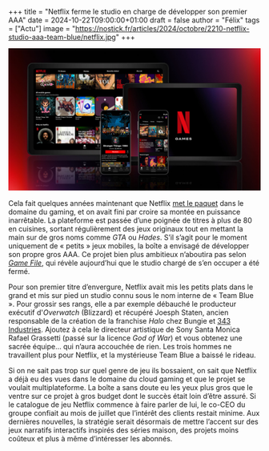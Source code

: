 +++
title = "Netflix ferme le studio en charge de développer son premier AAA"
date = 2024-10-22T09:00:00+01:00
draft = false
author = "Félix"
tags = ["Actu"]
image = "https://nostick.fr/articles/2024/octobre/2210-netflix-studio-aaa-team-blue/netflix.jpg"
+++

![Netflix](netflix.jpg "") 

Cela fait quelques années maintenant que Netflix [met le paquet](https://nostick.fr/articles/2024/juillet/2307-netflix-continue-dinvestir-jeux-mobile/) dans le domaine du gaming, et on avait fini par croire sa montée en puissance inarrêtable. La plateforme est passée d’une poignée de titres à plus de 80 en cuisines, sortant régulièrement des jeux originaux tout en mettant la main sur de gros noms comme *GTA* ou *Hades*. S’il s’agit pour le moment uniquement de « petits » jeux mobiles, la boîte a envisagé de développer son propre gros AAA. Ce projet bien plus ambitieux n’aboutira pas selon *[Game File](https://www.gamefile.news/p/netflix-team-blue-socal-studio)*, qui révèle aujourd’hui que le studio chargé de s’en occuper a été fermé.

Pour son premier titre d’envergure, Netflix avait mis les petits plats dans le grand et mis sur pied un studio connu sous le nom interne de « Team Blue ». Pour grossir ses rangs, elle a par exemple débauché le producteur exécutif d'*Overwatch* (Blizzard) et récupéré Joesph Staten, ancien responsable de la création de la franchise *Halo* chez Bungie et [343 Industries](https://nostick.fr/articles/2024/octobre/0710-halo-passe-a-lue5/). Ajoutez à cela le directeur artistique de Sony Santa Monica Rafael Grassetti (passé sur la licence *God of War*) et vous obtenez une sacrée équipe… qui n’aura accouchée de rien. Les trois hommes ne travaillent plus pour Netflix, et la mystérieuse Team Blue a baissé le rideau. 

Si on ne sait pas trop sur quel genre de jeu ils bossaient, on sait que Netflix a déjà eu des vues dans le domaine du cloud gaming et que le projet se voulait multiplateforme. La boîte a sans doute eu les yeux plus gros que le ventre sur ce projet à gros budget dont le succès était loin d’être assuré. Si le catalogue de jeu Netflix commence à faire parler de lui, le co-CEO du groupe confiait au mois de juillet que l’intérêt des clients restait minime. Aux dernières nouvelles, la stratégie serait désormais de mettre l’accent sur des jeux narratifs interactifs inspirés des séries maison, des projets moins coûteux et plus à même d’intéresser les abonnés.